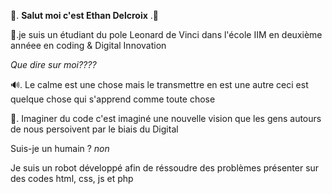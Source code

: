 📱. **Salut moi c'est Ethan Delcroix** .📱

📝.je suis un étudiant du pole Leonard de Vinci dans l'école IIM en deuxième annéee en coding & Digital Innovation

 *Que dire sur moi????*

🔊. Le calme est une chose mais le transmettre en est une autre ceci est quelque chose qui s'apprend comme toute chose 

📱. Imaginer du code c'est imaginé une nouvelle vision que les gens autours de nous persoivent par le biais du Digital

Suis-je un humain ? *non*

Je suis un robot développé afin de réssoudre des problèmes présenter sur des codes html, css, js et php
